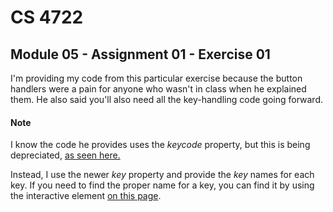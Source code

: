 # CS 4722
## Module 05 - Assignment 01 - Exercise 01

I'm providing my code from this particular exercise because the button handlers were a pain for anyone who wasn't in class when he explained them. He also said you'll also need all the key-handling code going forward.

#### Note

I know the code he provides uses the *keycode* property, but this is being depreciated, [as seen here.](https://developer.mozilla.org/en-US/docs/Web/API/KeyboardEvent/keyCode)

Instead, I use the newer *key* property and provide the *key* names for each key. If you need to find the proper name for a key, you can find it by using the interactive element [on this page](https://developer.mozilla.org/en-US/docs/Web/API/KeyboardEvent/code).
